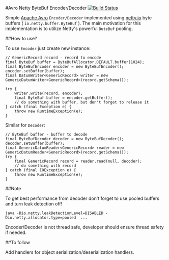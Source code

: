 #Avro Netty ByteBuf Encoder/Decoder [![Build Status](https://api.travis-ci.org/milenkovicm/avro-netty.svg)](https://travis-ci.org/milenkovicm/avro-netty)

Simple [Apache Avro](avro.apache.org) `Encoder/Decoder` implemented using [netty.io](netty.io) byte buffers ( `io.netty.buffer.ByteBuf` ). The main motivation for this implementation is to utilize Netty's powerful `ButeBuf` pooling.

##How to use?

To use `Encoder` just create new instance:

```
// GenericRecord record - record to encode 
final ByteBuf buffer = ByteBufAllocator.DEFAULT.buffer(1024);
final ByteBufEncoder encoder = new ByteBufEncoder();
encoder.setBuffer(buffer);
final DatumWriter<GenericRecord> writer = new GenericDatumWriter<GenericRecord>(record.getSchema());

try {
    writer.write(record, encoder);
    final ByteBuf buffer = encoder.getBuffer();
	// do something with buffer, but don't forget to release it 
} catch (final Exception e) {
    throw new RuntimeException(e);
} 
```

Similar for `Decoder`:

```
// ByteBuf buffer - buffer to decode
final ByteBufDecoder decoder = new ByteBufDecoder();
decoder.setBuffer(buffer);
final GenericDatumReader<GenericRecord> reader = new GenericDatumReader<GenericRecord>(record.getSchema());
try {
    final GenericRecord record = reader.read(null, decoder);
    // do something with record
} catch (final IOException e) {
    throw new RuntimeException(e);
}
```

##Note
 
To get best performance from decoder don't forget to use pooled buffers and turn leak detection off!

```
java -Dio.netty.leakDetectionLevel=DISABLED -Dio.netty.allocator.type=pooled  ...
```

Encoder/Decoder is not thread safe, developer should ensure thread safety if needed.

##To follow

Add handlers for object serialization/deserialization handlers.
 